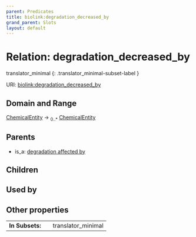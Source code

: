 ```yaml
---
parent: Predicates
title: biolink:degradation_decreased_by
grand_parent: Slots
layout: default
---
```


# Relation: degradation_decreased_by

translator_minimal
{: .translator_minimal-subset-label }




URI: [biolink:degradation_decreased_by](https://w3id.org/biolink/vocab/degradation_decreased_by)

## Domain and Range

[ChemicalEntity](ChemicalEntity.md) ->  <sub>0..\*</sub> [ChemicalEntity](ChemicalEntity.md)

## Parents

 *  is_a: [degradation affected by](degradation_affected_by.md)

## Children


## Used by


## Other properties

|  |  |  |
| --- | --- | --- |
| **In Subsets:** | | translator_minimal |


